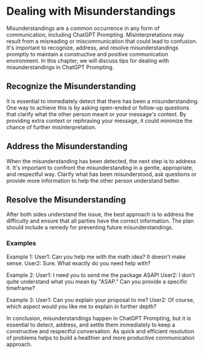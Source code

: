 # Dealing with Misunderstandings

Misunderstandings are a common occurrence in any form of communication, including ChatGPT Prompting. Misinterpretations may result from a misreading or miscommunication that could lead to confusion. It's important to recognize, address, and resolve misunderstandings promptly to maintain a constructive and positive communication environment. In this chapter, we will discuss tips for dealing with misunderstandings in ChatGPT Prompting.

## Recognize the Misunderstanding

It is essential to immediately detect that there has been a misunderstanding. One way to achieve this is by asking open-ended or follow-up questions that clarify what the other person meant or your message's context. By providing extra context or rephrasing your message, it could minimize the chance of further misinterpretation.

## Address the Misunderstanding

When the misunderstanding has been detected, the next step is to address it. It's important to confront the misunderstanding in a gentle, appropriate, and respectful way. Clarify what has been misunderstood, ask questions or provide more information to help the other person understand better.

## Resolve the Misunderstanding

After both sides understand the issue, the best approach is to address the difficulty and ensure that all parties have the correct information. The plan should include a remedy for preventing future misunderstandings.

### Examples

Example 1: User1: Can you help me with the math idea? It doesn't make sense. User2: Sure. What exactly do you need help with?

Example 2: User1: I need you to send me the package ASAP! User2: I don't quite understand what you mean by "ASAP." Can you provide a specific timeframe?

Example 3: User1: Can you explain your proposal to me? User2: Of course, which aspect would you like me to explain in further depth?

In conclusion, misunderstandings happen in ChatGPT Prompting, but it is essential to detect, address, and settle them immediately to keep a constructive and respectful conversation. As quick and efficient resolution of problems helps to build a healthier and more productive communication approach.

